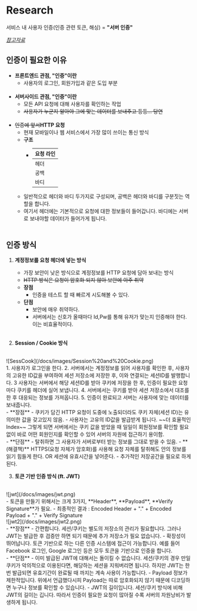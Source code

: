 # Research
서비스 내 사용자 인증(인증 관련 토큰, 해싱) = **"서버 인증"**

[*참고자료*](https://tansfil.tistory.com/58)

## 인증이 필요한 이유
- **프론트엔드 관점, "인증"이란**
    - 사용자의 로그인, 회원가입과 같은 도입 부분
    <br>
- **서버사이드 관점, "인증"이란**
    - 모든 API 요청에 대해 사용자를 확인하는 작업
    - ~~사용자가 누군지 알아야 그에 맞는 데이터를 보내주고 등등... 당연~~
    <br>
- ~~인증에 앞서~~**HTTP 요청**
    - 현재 모바일이나 웹 서비스에서 가장 많이 쓰이는 통신 방식
    - **구조**
        - |요청 라인|
          |----|
          |헤더|
          |공백|
          |바디|
    - 일반적으로 헤더와 바디 두가지로 구성되며, 공백은 헤더와 바디를 구분짓는 역할을 합니다.
    - 여기서 헤더에는 기본적으로 요청에 대한 정보들이 들어갑니다. 바디에는 서버로 보내야할 데이터가 들어가게 됩니다.
    <br>   
  
## 인증 방식
1. **계정정보를 요청 헤더에 넣는 방식**
    - 가장 보안이 낮은 방식으로 계정정보를 HTTP 요청에 담아 보내는 방식
    - ~~HTTP 방식은 요청이 암호화 되지 않아 보안에 아주 취약~~
    - **장점**
        - 인증을 테스트 할 때 빠르게 시도해볼 수 있다.
    - **단점**
        - 보안에 매우 취약하다.
        - 서버에서는 신호가 올때마다 Id,Pw를 통해 유저가 맞는지 인증해야 한다. 이는 비효율적이다.
        <br>
        
2. **Session / Cookie 방식**
<br>
![SessCook](/docs/images/Session%20and%20Cookie.png)
<br>
    1. 사용자가 로그인을 한다.
    2. 서버에서는 계정정보를 읽어 사용자를 확인한 후, 사용자의 고유한 ID값을 부여하여 세션 저장소에 저장한 후, 이와 연결되는 세션ID를 발행합니다.
    3 사용자는 서버에서 해당 세션ID를 받아 쿠키에 저장을 한 후, 인증이 필요한 요청마다 쿠키를 헤더에 실어 보냅니다.
    4. 서버에서는 쿠키를 받아 세션 저장소에서 대조를 한 후 대응되는 정보를 가져옵니다.
    5. 인증이 완료되고 서버는 사용자에 맞는 데이터를 보내줍니다.
    <br>
    - **장점**
        - 쿠키가 담긴 HTTP 요청이 도중에 노출되더라도 쿠키 자체(세션 ID)는 유의미한 값을 갖고있지 않음.
        - 사용자는 고유의 ID값을 발급받게 됩니다. ~~더 효율적인 Index~~ 그렇게 되면 서버에서는 쿠키 값을 받았을 때 일일이 회원정보를 확인할 필요 없이 바로 어떤 회원인지를 확인할 수 있어 서버의 자원에 접근하기 용이함.
        <br>
    - **단점**
        - 탈취하면 그 사용자가 서버로부터 받는 정보를 그대로 받을 수 있음.
        - **(해결책)** HTTPS(요청 자체가 암호화)를 사용해 요청 자체를 탈취해도 안의 정보를 읽기 힘들게 한다. OR 세션에 유효시간을 넣어준다.
        - 추가적인 저장공간을 필요로 하게 된다.
        <br>
       
3. **토큰 기반 인증 방식 (ft. JWT)**
<br>
![jwt](/docs/images/jwt.png)
<br>
    - 토큰을 만들기 위해서는 크게 3가지, **Header**, **Payload**, **Verify Signature**가 필요.
    - 최종적인 결과 : Encoded Header + "." + Encoded Payload + "." + Verify Signature
    <br>
![jwt2](/docs/images/jwt2.png)
<br>
    - **장점**
        - 간편합니다. 세션/쿠키는 별도의 저장소의 관리가 필요합니다. 그러나 JWT는 발급한 후 검증만 하면 되기 때문에 추가 저장소가 필요 없습니다.
        - 확장성이 뛰어납니다. 토큰 기반으로 하는 다른 인증 시스템에 접근이 가능합니다. 예를 들어 Facebook 로그인, Google 로그인 등은 모두 토큰을 기반으로 인증을 합니다.
        <br>
    - **단점**
        - 이미 발급된 JWT에 대해서는 돌이킬 수 없습니다. 세션/쿠키의 경우 만일 쿠키가 악의적으로 이용된다면, 해당하는 세션을 지워버리면 됩니다. 하지만 JWT는 한 번 발급되면 유효기간이 완료될 때 까지는 계속 사용이 가능합니다.
        - Payload 정보가 제한적입니다. 위에서 언급했다시피 Payload는 따로 암호화되지 않기 때문에 디코딩하면 누구나 정보를 확인할 수 있습니다.
        - JWT의 길이입니다. 세션/쿠키 방식에 비해 JWT의 길이는 깁니다. 따라서 인증이 필요한 요청이 많아질 수록 서버의 자원낭비가 발생하게 됩니다.
        <br>
    
